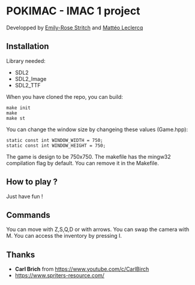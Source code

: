 # POKIMAC - IMAC 1 project

Developped by [Emily-Rose Stritch](https://github.com/emilyrosest) and [Mattéo Leclercq](https://github.com/MatteoL-W)

## Installation

Library needed:

- SDL2
- SDL2_Image
- SDL2_TTF

When you have cloned the repo, you can build:

```
make init
make
make st
```

You can change the window size by changeing these values (Game.hpp):

```
static const int WINDOW_WIDTH = 750;
static const int WINDOW_HEIGHT = 750;
```

The game is design to be 750x750.
The makefile has the mingw32 compilation flag by default. You can remove it in the Makefile.

## How to play ?

Just have fun !

## Commands

You can move with Z,S,Q,D or with arrows. You can swap the camera with M. You can access the inventory by pressing I.

## Thanks

- **Carl Brich** from https://www.youtube.com/c/CarlBirch
- https://www.spriters-resource.com/
